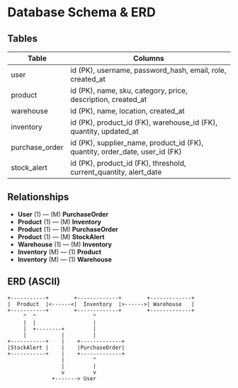 # Database Schema & ERD

## Tables

| Table           | Columns                                                                                 |
|-----------------|----------------------------------------------------------------------------------------|
| user            | id (PK), username, password_hash, email, role, created_at                              |
| product         | id (PK), name, sku, category, price, description, created_at                           |
| warehouse       | id (PK), name, location, created_at                                                    |
| inventory       | id (PK), product_id (FK), warehouse_id (FK), quantity, updated_at                      |
| purchase_order  | id (PK), supplier_name, product_id (FK), quantity, order_date, user_id (FK)            |
| stock_alert     | id (PK), product_id (FK), threshold, current_quantity, alert_date                      |

## Relationships

- **User** (1) — (M) **PurchaseOrder**
- **Product** (1) — (M) **Inventory**
- **Product** (1) — (M) **PurchaseOrder**
- **Product** (1) — (M) **StockAlert**
- **Warehouse** (1) — (M) **Inventory**
- **Inventory** (M) — (1) **Product**
- **Inventory** (M) — (1) **Warehouse**

## ERD (ASCII)

```
+-----------+        +-------------+        +-------------+
|  Product  |<------<|  Inventory  |>------>| Warehouse   |
+-----------+        +-------------+        +-------------+
     ^  ^                  ^
     |  |                  |
     |  +--------+         |
     |           |         |
+-----------+    |    +-------------+
|StockAlert |    |    |PurchaseOrder|
+-----------+    |    +-------------+
                 |         ^
                 |         |
                 v         v
              +-------> User
```